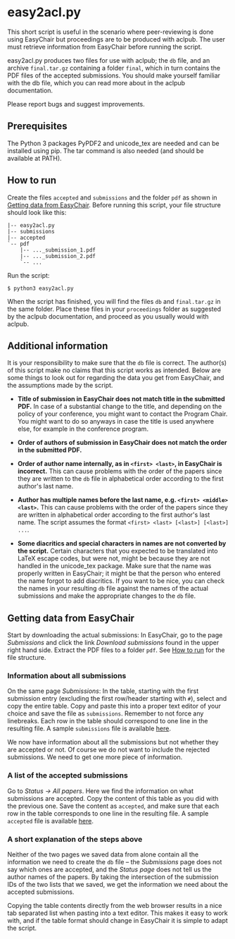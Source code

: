 # easy2acl.py

This short script is useful in the scenario where peer-reviewing is done using EasyChair but proceedings are to be produced with aclpub. The user must retrieve information from EasyChair before running the script.
 
easy2acl.py produces two files for use with aclpub; the `db` file, and an archive `final.tar.gz` containing a folder `final`, which in turn contains the PDF files of the accepted submissions. You should make yourself familiar with the db file, which you can read more about in the aclpub documentation.

Please report bugs and suggest improvements.

## Prerequisites

The Python 3 packages PyPDF2 and unicode_tex are needed and can be installed using pip. The tar command is also needed (and should be available at PATH).

## How to run 

Create the files `accepted` and `submissions` and the folder `pdf` as shown in [Getting data from EasyChair](#getting-data-from-easychair). Before running this script, your file structure should look like this: 

    |-- easy2acl.py 
    |-- submissions 
    |-- accepted 
    `-- pdf 
        |-- ..._submission_1.pdf 
        |-- ..._submission_2.pdf 
        `-- ...

Run the script:

    $ python3 easy2acl.py
 
When the script has finished, you will find the files `db` and `final.tar.gz` in the same folder.  Place these files in your `proceedings` folder as suggested by the aclpub documentation, and proceed as you usually would with aclpub.

## Additional information

It is your responsibility to make sure that the `db` file is correct. The author(s) of this script make no claims that this script works as intended. Below are some things to look out for regarding the data you get from EasyChair, and the assumptions made by the script.

* **Title of submission in EasyChair does not match title in the submitted PDF.** In case of a substantial change to the title, and depending on the policy of your conference, you might want to contact the Program Chair.  You might want to do so anyways in case the title is used anywhere else, for example in the conference program.
	
* **Order of authors of submission in EasyChair does not match the order in the submitted PDF.**

* **Order of author name internally, as in `<first> <last>`, in EasyChair is incorrect.** This can cause problems with the order of the papers since they are written to the `db` file in alphabetical order according to the first author's last name.

* **Author has multiple names before the last name, e.g. `<first> <middle> <last>`.** This can cause problems with the order of the papers since they are written in alphabetical order according to the first author's last name. The script assumes the format `<first> <last> [<last>] [<last>] ...`.
    
* **Some diacritics and special characters in names are not converted by the script.** Certain characters that you expected to be translated into LaTeX escape codes, but were not, might be because they are not handled in the unicode_tex package. Make sure that the name was properly written in EasyChair; it might be that the person who entered the name forgot to add diacritics. If you want to be nice, you can check the names in your resulting `db` file against the names of the actual submissions and make the appropriate changes to the `db` file.

## Getting data from EasyChair

Start by downloading the actual submissions: In EasyChair, go to the page _Submissions_ and click the link _Download submissions_ found in the upper right hand side. Extract the PDF files to a folder `pdf`. See [How to run](#how-to-run) for the file structure.

### Information about all submissions

On the same page _Submissions_: In the table, starting with the first submission entry (excluding the first row/header starting with `#`), select and copy the entire table. Copy and paste this into a proper text editor of your choice and save the file as `submissions`. Remember to not force any linebreaks. Each row in the table should correspond to one line in the resulting file. A sample `submissions` file is available [here](example-files/submissions).

We now have information about all the submissions but not whether they are accepted or not. Of course we do not want to include the rejected submissions. We need to get one more piece of information.

### A list of the accepted submissions

Go to _Status -> All papers_. Here we find the information on what submissions are accepted. Copy the content of this table as you did with the previous one. Save the content as `accepted`, and make sure that each row in the table corresponds to one line in the resulting file. A sample `accepted` file is available [here](example-files/accepted).

### A short explanation of the steps above

Neither of the two pages we saved data from alone contain all the information we need to create the `db` file – the _Submissions_ page does not say which ones are accepted, and the _Status page_ does not tell us the author names of the papers. By taking the intersection of the submission IDs of the two lists that we saved, we get the information we need about the accepted submissions.

Copying the table contents directly from the web browser results in a nice tab separated list when pasting into a text editor. This makes it easy to work with, and if the table format should change in EasyChair it is simple to adapt the script.
